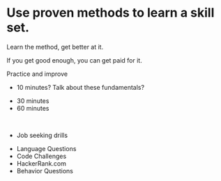 <!DOCTYPE html>
<html>

<body>

<h1>Use proven methods to learn a skill set.</h1>
<p>Learn the method, get better at it.</p>
<p>If you get good enough, you can get paid for it.</p>
<p>Practice and improve</p>
     <ul> 
     <li> 10 minutes? Talk about these fundamentals? </li>
     <ul></ul>
     <li> 30 minutes </li>
      <li> 60 minutes</li> 
     </ul>
     <ul>
</ul>
<br>
 <ul> 
     <li> Job seeking drills</li>
     <ul></ul>
     <li> Language Questions</li>
      <li> Code Challenges</li> 
     <li>HackerRank.com</li>
      <li> Behavior Questions</li> 
     </ul>
     <ul>
</ul>
     
</body>
</html>
